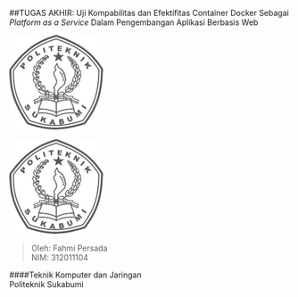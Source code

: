 ##TUGAS AKHIR: Uji Kompabilitas dan Efektifitas Container Docker Sebagai *Platform as a Service* Dalam Pengembangan Aplikasi Berbasis Web
<br>


<img style="float: center" src="https://github.com/fahmpress/tugas-akhir/blob/master/images/cover.jpg">

![](https://github.com/fahmpress/tugas-akhir/blob/master/images/cover.jpg "Politeknik Sukabumi")

>Oleh: Fahmi Persada <br>
>NIM: 312011104


####Teknik Komputer dan Jaringan <br>Politeknik Sukabumi